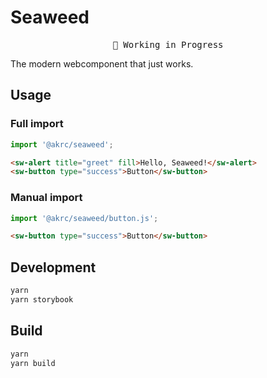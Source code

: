 # Seaweed

<pre align="center">
🚧 Working in Progress
</pre>

The modern webcomponent that just works.

## Usage

### Full import

```ts
import '@akrc/seaweed';
```

```html
<sw-alert title="greet" fill>Hello, Seaweed!</sw-alert>
<sw-button type="success">Button</sw-button>
```

### Manual import

```ts
import '@akrc/seaweed/button.js';
```

```html
<sw-button type="success">Button</sw-button>
```

## Development

```bash
yarn
yarn storybook
```

## Build

```bash
yarn
yarn build
```

